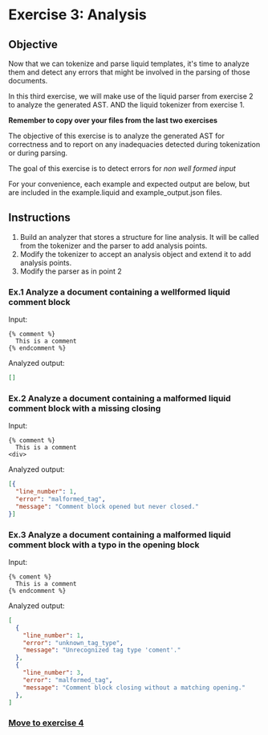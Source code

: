 # Exercise 3: Analysis

## Objective

Now that we can tokenize and parse liquid templates, it's time to analyze them and detect any errors that might be involved in the parsing of those documents.

In this third exercise, we will make use of the liquid parser from exercise 2 to analyze the generated AST. AND the liquid tokenizer from exercise 1.

**Remember to copy over your files from the last two exercises**

The objective of this exercise is to analyze the generated AST for correctness and to report on any inadequacies detected during tokenization or during parsing.

The goal of this exercise is to detect errors for *non well formed input*

For your convenience, each example and expected output are below, but are included in the example.liquid and example_output.json files.

## Instructions

1. Build an analyzer that stores a structure for line analysis. It will be called from the tokenizer and the parser to add analysis points.
2. Modify the tokenizer to accept an analysis object and extend it to add analysis points.
3. Modify the parser as in point 2

### Ex.1 Analyze a document containing a wellformed liquid comment block

Input:
```liquid
{% comment %}
  This is a comment
{% endcomment %}
```
Analyzed output:
```json
[]
```


### Ex.2 Analyze a document containing a malformed liquid comment block with a missing closing

Input:
```liquid
{% comment %}
  This is a comment
<div>
```
Analyzed output:
```json
[{
  "line_number": 1,
  "error": "malformed_tag",
  "message": "Comment block opened but never closed."
}]
```


### Ex.3 Analyze a document containing a malformed liquid comment block with a typo in the opening block

Input:
```liquid
{% coment %}
  This is a comment
{% endcomment %}
```
Analyzed output:
```json
[
  {
    "line_number": 1,
    "error": "unknown_tag_type",
    "message": "Unrecognized tag type 'coment'."
  },
  {
    "line_number": 3,
    "error": "malformed_tag",
    "message": "Comment block closing without a matching opening."
  },
]
```

### [Move to exercise 4](../4/README.md)
